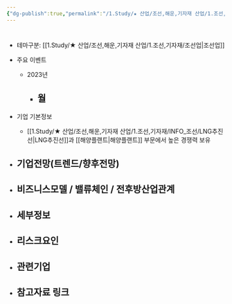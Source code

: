 ```yaml
---
{"dg-publish":true,"permalink":"/1.Study/★ 산업/조선,해운,기자재 산업/1.조선,기자재/종목/대우조선해양/","created":"2024-11-20T21:02:29.312+09:00","updated":"2025-06-03T20:07:21.694+09:00"}
---
```


#


- 테마구분: [[1.Study/★ 산업/조선,해운,기자재 산업/1.조선,기자재/조선업\|조선업]]




- 주요 이벤트
	- 2023년
		- 월
			- 




- 기업 기본정보
	- [[1.Study/★ 산업/조선,해운,기자재 산업/1.조선,기자재/INFO_조선/LNG추진선\|LNG추진선]]과 [[해양플랜트\|해양플랜트]] 부문에서 높은 경쟁력 보유





 - 기업전망(트렌드/향후전망)
	- 





- 비즈니스모델 / 밸류체인 / 전후방산업관계
	- 





- 세부정보
	- 





- 리스크요인
	- 





- 관련기업
	- 




- 참고자료 링크
	- 